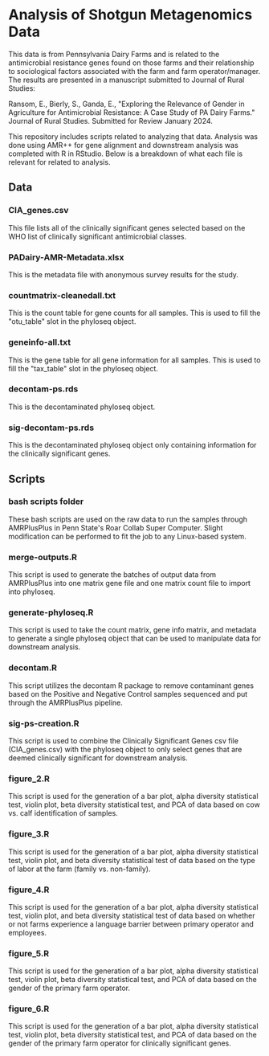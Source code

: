 # Analysis of Shotgun Metagenomics Data

This data is from Pennsylvania Dairy Farms and is related to the antimicrobial resistance genes found on those farms and their relationship to sociological factors associated with the farm and farm operator/manager. The results are presented in a manuscript submitted to Journal of Rural Studies:

Ransom, E., Bierly, S., Ganda, E., "Exploring the Relevance of Gender in Agriculture for Antimicrobial Resistance: A Case Study of PA Dairy Farms." Journal of Rural Studies. Submitted for Review January 2024.

This repository includes scripts related to analyzing that data. Analysis was done using AMR++ for gene alignment and downstream analysis was completed with R in RStudio. Below is a breakdown of what each file is relevant for related to analysis. 


## Data

### CIA_genes.csv
This file lists all of the clinically significant genes selected based on the WHO list of clinically significant antimicrobial classes. 

### PADairy-AMR-Metadata.xlsx
This is the metadata file with anonymous survey results for the study. 

### countmatrix-cleanedall.txt
This is the count table for gene counts for all samples. This is used to fill the "otu_table" slot in the phyloseq object.

### geneinfo-all.txt
This is the gene table for all gene information for all samples. This is used to fill the "tax_table" slot in the phyloseq object. 

### decontam-ps.rds
This is the decontaminated phyloseq object. 

### sig-decontam-ps.rds
This is the decontaminated phyloseq object only containing information for the clinically significant genes. 

## Scripts

### bash scripts folder
These bash scripts are used on the raw data to run the samples through AMRPlusPlus in Penn State's Roar Collab Super Computer. Slight modification can be performed to fit the job to any Linux-based system. 

### merge-outputs.R
This script is used to generate the batches of output data from AMRPlusPlus into one matrix gene file and one matrix count file to import into phyloseq.

### generate-phyloseq.R
This script is used to take the count matrix, gene info matrix, and metadata to generate a single phyloseq object that can be used to manipulate data for downstream analysis. 

### decontam.R
This script utilizes the decontam R package to remove contaminant genes based on the Positive and Negative Control samples sequenced and put through the AMRPlusPlus pipeline.

### sig-ps-creation.R
This script is used to combine the Clinically Significant Genes csv file (CIA_genes.csv) with the phyloseq object to only select genes that are deemed clinically significant for downstream analysis. 

### figure_2.R
This script is used for the generation of a bar plot, alpha diversity statistical test, violin plot, beta diversity statistical test, and PCA of data based on cow vs. calf identification of samples.

### figure_3.R
This script is used for the generation of a bar plot, alpha diversity statistical test, violin plot, and beta diversity statistical test of data based on the type of labor at the farm (family vs. non-family). 

### figure_4.R 
This script is used for the generation of a bar plot, alpha diversity statistical test, violin plot, and beta diversity statistical test of data based on whether or not farms experience a language barrier between primary operator and employees. 

### figure_5.R
This script is used for the generation of a bar plot, alpha diversity statistical test, violin plot, beta diversity statistical test, and PCA of data based on the gender of the primary farm operator. 

### figure_6.R
This script is used for the generation of a bar plot, alpha diversity statistical test, violin plot, beta diversity statistical test, and PCA of data based on the gender of the primary farm operator for clinically significant genes. 

